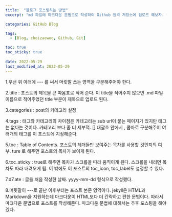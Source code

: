 ```yaml
---
title:  "블로그 포스팅하는 방법"
excerpt: "md 파일에 마크다운 문법으로 작성하여 Github 원격 저장소에 업로드 해보자. 에디터는 Visual Studio code 사용! 로컬 서버에서 확인도 해보자. "

categories: GitHub Blog

tags:
  - [Blog, choizaewoo, Github, Git]

toc: true
toc_sticky: true
 
date: 2022-05-29
last_modified_at: 2022-05-29
---
```


1.우선 위 아래에 --- 를 써서 머릿말 쓰는 영역을 구분해주어야 한다.  
    
2.title : 포스트의 제목을 큰 따옴표로 적어 준다. 이 title을 적어주지 않으면 .md 파일 이름으로 적어주었던 title 부분이 제목으로 업로드 된다.    
    
3.categories : post의 카테고리 설정   
   
4.tags : 태그와 카테고리의 차이점은 카테고리는 sub url이 붙는 페이지가 있지만 태그는 없다는 것이다. 카테고리 보다 좀 더 세부적. [] 대괄호 안에서 , 콤마로 구분해주어 여러개의 태그를 이 포스트에 지정해준다.
    
5.toc : Table of Contents. 포스트의 헤더들만 보여주는 목차를 사용할 것인지의 여부. ture 로 해주면 포스트의 목차가 보이게 된다.   
   
6.toc_sticky : true로 해주면 목차가 스크롤을 따라 움직이게 된다. 스크롤을 내리면 목차도 따라 내려오게 됨. 이 밖에도 이 포스트의 toc_icon, toc_label도 설정할 수 있다.    
   
7.d7.ate : 글을 처음 작성한 날짜. yyyy-mm-dd 형식으로 작성했다.    
    
8.머릿말이 ---로 끝난 이후부터는 포스트 본문 영역이다. jekyll은 HTML과 Markdown을 지원하는데 마크다운이 HTML보다 더 간략하고 편한 문법이다. 따라서 마크다운 문법으로 포스트를 작성해준다. 마크다운 문법에 대해서는 추후 포스팅을 해야겠다.      
   
